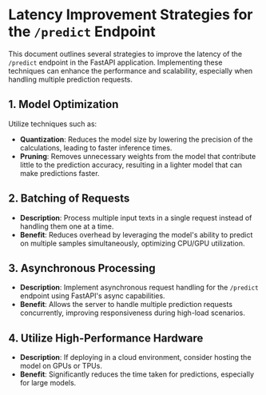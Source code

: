 # Latency Improvement Strategies for the `/predict` Endpoint

This document outlines several strategies to improve the latency of the `/predict` endpoint in the FastAPI application. Implementing these techniques can enhance the performance and scalability, especially when handling multiple prediction requests.

## 1. Model Optimization
Utilize techniques such as:
- **Quantization**: Reduces the model size by lowering the precision of the calculations, leading to faster inference times.
- **Pruning**: Removes unnecessary weights from the model that contribute little to the prediction accuracy, resulting in a lighter model that can make predictions faster.

## 2. Batching of Requests
- **Description**: Process multiple input texts in a single request instead of handling them one at a time.
- **Benefit**: Reduces overhead by leveraging the model's ability to predict on multiple samples simultaneously, optimizing CPU/GPU utilization.

## 3. Asynchronous Processing
- **Description**: Implement asynchronous request handling for the `/predict` endpoint using FastAPI's async capabilities.
- **Benefit**: Allows the server to handle multiple prediction requests concurrently, improving responsiveness during high-load scenarios.

## 4. Utilize High-Performance Hardware
- **Description**: If deploying in a cloud environment, consider hosting the model on GPUs or TPUs.
- **Benefit**: Significantly reduces the time taken for predictions, especially for large models.
